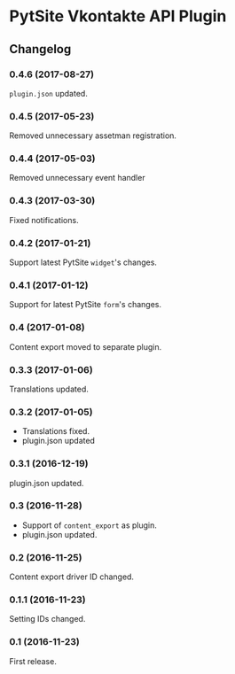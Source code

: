 # PytSite Vkontakte API Plugin


## Changelog


### 0.4.6 (2017-08-27)
`plugin.json` updated.


### 0.4.5 (2017-05-23)
Removed unnecessary assetman registration.


### 0.4.4 (2017-05-03)
Removed unnecessary event handler


### 0.4.3 (2017-03-30)
Fixed notifications. 


### 0.4.2 (2017-01-21)
Support latest PytSite `widget`'s changes.


### 0.4.1 (2017-01-12)
Support for latest PytSite `form`'s changes.


### 0.4  (2017-01-08)
Content export moved to separate plugin.


### 0.3.3 (2017-01-06)
Translations updated.


### 0.3.2 (2017-01-05)
- Translations fixed.
- plugin.json updated


### 0.3.1 (2016-12-19)
plugin.json updated.


### 0.3 (2016-11-28)
- Support of `content_export` as plugin.
- plugin.json updated.


### 0.2 (2016-11-25)
Content export driver ID changed.


### 0.1.1 (2016-11-23)
Setting IDs changed.


### 0.1 (2016-11-23)
First release.
